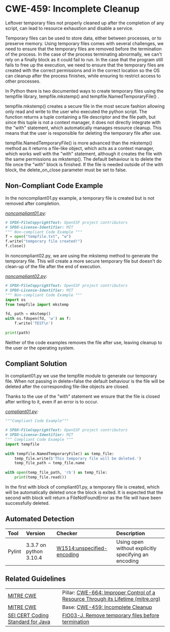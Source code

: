 # CWE-459: Incomplete Cleanup

Leftover temporary files not properly cleaned up after the completion of any script, can lead to resource exhaustion and disable a service.

Temporary files can be used to store data, either between processes, or to preserve memory. Using temporary files comes with several challenges, we need to ensure that the temporary files are removed before the termination of the process. In the case of the process terminating abnormally, we can't rely on a finally block as it could fail to run. In the case that the program still fails to free up the execution, we need to ensure that the temporary files are created with the correct permissions and in the correct location so the OS can cleanup after the process finishes, while ensuring to restrict access to other processes.

In Python there is two documented ways to create temporary files using the tempfile library, tempfile.mkstemp() and tempfile.NamedTemporaryFile() .

tempfile.mkstemp() creates a secure file in the most secure fashion allowing only read and write to the user who executed the python script. The function returns a tuple containing a file descriptor and the file path, but since this tuple is not a context manager, it does not directly integrate with the "with" statement, which automatically manages resource cleanup. This means that the user is responsible for deleting the temporary file after use.  


tempfile.NamedTemporaryFile() is more advanced than the mkstemp() method as it returns a file-like object, which acts as a context manager, which works well with the "with" statement, although it creates the file with the same permissions as mkstemp(). The default behaviour is to delete the file once the "with" block is finished. If the file is needed outside of the with block, the delete_on_close parameter must be set to false.



## Non-Compliant Code Example

In the noncompliant01.py example, a temporary file is created but is not removed after completion.

*[noncompliant01.py](noncompliant01.py):*

```python
# SPDX-FileCopyrightText: OpenSSF project contributors
# SPDX-License-Identifier: MIT
""" Non-compliant Code Example """
f = open("tempfile.txt", "w")
f.write("temporary file created!")
f.close()
```

In noncompliant02.py, we are using the mkstemp method to generate the temporary file. This will create a more secure temporary file but doesn't do clean-up of the file after the end of execution.

*[noncompliant02.py](noncompliant02.py):*

```python
# SPDX-FileCopyrightText: OpenSSF project contributors
# SPDX-License-Identifier: MIT
""" Non-compliant Code Example """
import os
from tempfile import mkstemp
 
fd, path = mkstemp()
with os.fdopen(fd, 'w') as f:
    f.write('TEST\n')
 
print(path)
```

Neither of the code examples removes the file after use, leaving cleanup to the user or the operating system.

## Compliant Solution

In compliant01.py we use the tempfile module to generate our temporary file. When not passing in delete=false the default behaviour is the file will be deleted after the corresponding file-like objects are closed.

Thanks to the use of the "with" statement we ensure that the file is closed after writing to it, even if an error is to occur.

*[compliant01.py](compliant01.py):*

```python
"""Compliant Code Example"""

# SPDX-FileCopyrightText: OpenSSF project contributors
# SPDX-License-Identifier: MIT
""" Compliant Code Example """
import tempfile
 
with tempfile.NamedTemporaryFile() as temp_file:
    temp_file.write(b'This temporary file will be deleted.')
    temp_file_path = temp_file.name
 
with open(temp_file_path, 'rb') as temp_file:
    print(temp_file.read())
```

In the first with block of compliant01.py, a temporary file is created, which will be automatically deleted once the block is exited. It is expected that the second with block will return a FileNotFoundError as the file will have been successfully deleted.

## Automated Detection

|Tool|Version|Checker|Description|
|:---|:---|:---|:---|
|Pylint|3.3.7 on python 3.10.4|[W1514:unspecified-encoding](https://pylint.readthedocs.io/en/latest/user_guide/messages/warning/unspecified-encoding.html)|Using open without explicitly specifying an encoding|

## Related Guidelines

|||
|:---|:---|
|[MITRE CWE](http://cwe.mitre.org/)|Pillar: [CWE-664: Improper Control of a Resource Through its Lifetime (mitre.org)](https://cwe.mitre.org/data/definitions/664.html)|
|[MITRE CWE](http://cwe.mitre.org/)|Base: [CWE-459: Incomplete Cleanup](https://cwe.mitre.org/data/definitions/459.html)|
|[SEI CERT Coding Standard for Java](https://wiki.sei.cmu.edu/confluence/display/java/SEI+CERT+Oracle+Coding+Standard+for+Java)|[FIO03-J. Remove temporary files before termination](https://wiki.sei.cmu.edu/confluence/display/java/FIO03-J.+Remove+temporary+files+before+termination)|
